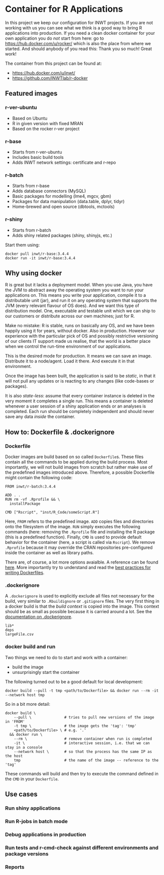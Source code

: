 # Container for R Applications

In this project we keep our configuration for INWT projects. If you are not
working with us you can see what we think is a good way to
bring R applications into production. If you need a clean docker container for
your own application you do *not* start from here: go to
https://hub.docker.com/u/rocker/ which is also the place from where we started.
And should anybody of you read this: Thank you so much! Great work!

The container from this project can be found at: 

- https://hub.docker.com/u/inwt/
- https://github.com/INWTlab/r-docker


## Featured images

### r-ver-ubuntu

- Based on Ubuntu
- R in given version with fixed MRAN
- Based on the rocker r-ver project

### r-base

- Starts from r-ver-ubuntu
- Includes basic build tools
- Adds INWT network settings: certificate and r-repo

### r-batch

- Starts from r-base
- Adds database connectors (MySQL)
- Basic packages for modelling (lme4, mgcv, gbm)
- Packages for data manipulation (data.table, dplyr, tidyr)
- Home-brewed and open source (dbtools, mctools)

### r-shiny

- Starts from r-batch
- Adds shiny related packages (shiny, shinyjs, etc.)


Start them using:

```
docker pull inwt/r-base:3.4.4
docker run -it inwt/r-base:3.4.4
```

## Why using docker

R is great but it lacks a deployment model. When you use Java, you have the JVM
to abstract away the operating system you want to run your applications on. This
means you write your application, compile it to a distributable unit (jar), and
run it on any operating system that supports the JVM (every relevant flavour of
OS does). And we want this type of distribution model. One, executable and
testable unit which we can ship to our customers or distribute across our own
machines; just for R.

Make no mistake: R is stable, runs on basically any OS, and we have been happily
using it for years, without docker. Also in production. However our experience
with the particular pick of OS and possibly restrictive versioning of our
clients IT support made us realise, that the world is a better place when we
control the run-time environment of our applications.

This is the desired mode for production. It means we can save an image.
Distribute it to a node/agent. Load it there. And execute it in that
environment.

Once the image has been built, the application is said to be *static*, in that
it will not pull any updates or is reacting to any changes (like code-bases or
packages).

It is also *state-less*: assume that every container instance is deleted in the
very moment it completes a single run. This means a container is deleted
whenever a user session of a shiny application ends or an analyses is completed.
Each run should be completely independent and should never save any data *inside*
the container.

## How to: Dockerfile & .dockerignore

### Dockerfile

Docker images are build based on so called `Dockerfile`s. These files contain all 
the commands to be applied during the build process. Most importantly, we will not 
build images from scratch but rather make use of the predefined images introduced
above. Therefore, a possible Dockerfile might contain the following code:

```
FROM inwt/r-batch:3.4.4

ADD . .
RUN rm -vf .Rprofile && \
  installPackage

CMD ["Rscript", "inst/R_Code/someScript.R"]
```

Here, `FROM` refers to the predefined image. `ADD` copies files and directories onto
the filesystem of the image. `RUN` simply executes the following commands (here:
removing the `.Rprofile` file and installing the R package (this is a predefined 
function). Finally, `CMD` is used to provide default behavior for the container
(here, a script is called via `Rscript`). We remove `.Rprofile` because it may
override the CRAN repositories pre-configured inside the container as well as
library paths.

There are, of course, a lot more options avaialble. A reference can be found [here](
https://docs.docker.com/engine/reference/builder/). More importantly try to 
understand and read the [best practices for writing Dockerfiles](https://docs.docker.com/develop/develop-images/dockerfile_best-practices/).

### .dockerignore

A `.dockerignore` is used to explicitly exclude all files not necessary for the
build, very similar to `.Rbuildignore` or `.gitignore` files. The very first
thing in a docker build is that the *build context* is copied into the image.
This context should be as small as possible because it is carried around a lot.
See the [documentation on .dockerignore](https://docs.docker.com/engine/reference/builder/).

```
lib*
deps
largeFile.csv
```

### docker build and run

Two things we need to do to start and work with a container: 

- build the image
- unsurprisingly start the container

The following turned out to be a good default for local development:

```
docker build --pull -t tmp <path/to/Dockerfile> && docker run --rm -it --network host tmp
```

So in a bit more detail:

```
docker build \
    --pull \               # tries to pull new versions of the image in 'FROM' 
    -t tmp \               # the image gets the 'tag': 'tmp'
    <path/to/Dockerfile> \ # e.g. '.'
  && docker run \
    --rm \                 # remove container when run is completed
    -it \                  # interactive session, i.e. that we can stay in a console
    --network host \       # so that the process has the same IP as the host
    tmp                    # the name of the image -- reference to the 'tag'
```

These commands will build and then try to execute the command defined in the
`CMD` in your `Dockerfile`.

## Use cases

### Run shiny applications

### Run R-jobs in batch mode

### Debug applications in production

### Run tests and r-cmd-check against different environments and package versions

### Reports

